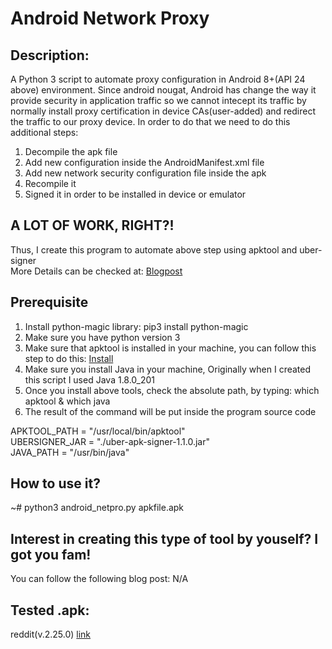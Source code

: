 # Android Network Proxy
## Description:
A Python 3 script to automate proxy configuration in Android 8+(API 24 above) environment. Since android nougat, Android has change the way it provide security in application traffic so we cannot intecept its traffic by normally install proxy certification in device CAs(user-added) and redirect the traffic to our proxy device. In order to do that we need to do this additional steps:  
1. Decompile the apk file  
2. Add new configuration inside the AndroidManifest.xml file  
3. Add new network security configuration file inside the apk  
4. Recompile it  
5. Signed it in order to be installed in device or emulator  

## A LOT OF WORK, RIGHT?!    
Thus, I create this program to automate above step using apktool and uber-signer  
More Details can be checked at: [Blogpost](https://android-developers.googleblog.com/2016/07/changes-to-trusted-certificate.html)

## Prerequisite
1. Install python-magic library: pip3 install python-magic  
2. Make sure you have python version 3
3. Make sure that apktool is installed in your machine, you can follow this step to do this: [Install](https://ibotpeaches.github.io/Apktool/install/)
4. Make sure you install Java in your machine, Originally when I created this script I used Java 1.8.0_201
5. Once you install above tools, check the absolute path, by typing: which apktool & which java
6. The result of the command will be put inside the program source code  

APKTOOL_PATH = "/usr/local/bin/apktool"  
UBERSIGNER_JAR = "./uber-apk-signer-1.1.0.jar"  
JAVA_PATH = "/usr/bin/java"  

## How to use it?
~# python3 android_netpro.py apkfile.apk  

## Interest in creating this type of tool by youself? I got you fam!
You can follow the following blog post: N/A

## Tested .apk:
  reddit(v.2.25.0) [link](https://www.apkmirror.com/apk/redditinc/reddit/reddit-2-26-3-release/reddit-2-26-3-android-apk-download/)
